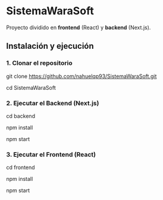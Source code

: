 # SistemaWaraSoft

Proyecto dividido en **frontend** (React) y **backend** (Next.js).  

## Instalación y ejecución

### 1. Clonar el repositorio

git clone https://github.com/nahuelqp93/SistemaWaraSoft.git

cd SistemaWaraSoft

### 2. Ejecutar el Backend (Next.js)

cd backend

npm install

npm start

### 3. Ejecutar el Frontend (React)

cd frontend

npm install

npm start


